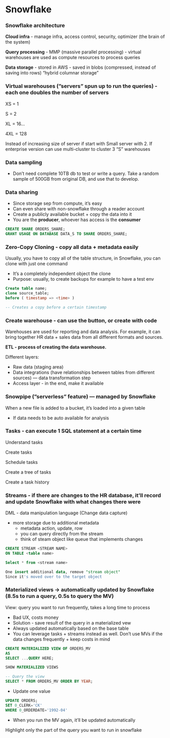 # Snowflake

### Snowflake architecture

**Cloud infra** - manage infra, access control, security, optimizer (the brain of the system)

**Query processing** - MMP (massive parallel processing) - virtual warehouses are used as compute resources to process queries

**Data storage** - stored in AWS - saved in blobs (compressed, instead of saving into rows) “hybrid columnar storage”

### Virtual warehouses (”servers” spun up to run the queries) - each one doubles the number of servers

XS = 1

S = 2

XL = 16…

4XL = 128

Instead of increasing size of server if start with Small server with 2. If enterprise version can use multi-cluster to cluster 3 “S” warehouses

### Data sampling

- Don’t need complete 10TB db to test or write a query. Take a random sample of 500GB from original DB, and use that to develop.

### Data sharing

- Since storage sep from compute, it’s easy
- Can even share with non-snowflake through a reader account
- Create a publicly available bucket + copy the data into it
- You are the **producer**, whoever has access is the **consumer**

```sql
CREATE SHARE ORDERS_SHARE;
GRANT USAGE ON DATABASE DATA_S TO SHARE ORDERS_SHARE;

```

### Zero-Copy Cloning - copy all data + metadata easily

Usually, you have to copy all of the table structure, in Snowflake, you can clone with just one command

- It’s a completely independent object the clone
- Purpose: usually, to create backups for example to have a test env

```sql
Create table name;
clone source_table;
before ( timestamp => <time> ) 

-- Creates a copy before a certain timestamp
```

### Create warehouse - can use the button, or create with code

Warehouses are used for reporting and data analysis. For example, it can bring together HR data + sales data from all different formats and sources.

**ETL - process of creating the data warehouse.** 

Different layers:

- Raw data (staging area)
- Data integrations (have relationships between tables from different sources) — data transformation step
- Access layer - in the end, make it available

### Snowpipe (”serverless” feature) — managed by Snowflake

When a new file is added to a bucket, it’s loaded into a given table

- If data needs to be auto available for analysis

### Tasks - can execute 1 SQL statement at a certain time

Understand tasks

Create tasks

Schedule tasks

Create a tree of tasks

Create a task history

### Streams - if there are changes to the HR database, it’ll record and update Snowflake with what changes there were

DML - data manipulation language (Change data capture)

- more storage due to additional metadata
    - metadata action, update, row
    - you can query directly from the stream
    - think of steam object like queue that implements changes

```sql
CREATE STREAM <STREAM NAME> 
ON TABLE <table name>

Select * from <stream name>

One insert additional data, remove "stream object"
Since it's moved over to the target object
```

### Materialized views → automatically updated by Snowflake (8.5s to run a query, 0.5s to query the MV)

View: query you want to run frequently, takes a long time to process

- Bad UX, costs money
- Solution - save result of the query in a materialized vew
- Always updated automatically based on the base table
- You can leverage tasks + streams instead as well. Don’t use MVs if the data changes frequently + keep costs in mind

```sql
CREATE MATERIALIZED VIEW OF ORDERS_MV
AS 
SELECT ...QUERY HERE;

SHOW MATERIALIZED VIEWS

-- Query the view
SELECT * FROM ORDERS_MV ORDER BY YEAR;
```

- Update one value

```sql
UPDATE ORDERS;
SET 0_CLERK='CK'
WHERE 0_ORDERDATE='1992-04'
```

- When you run the MV again, it’ll be updated automatically

Highlight only the part of the query you want to run in snowflake